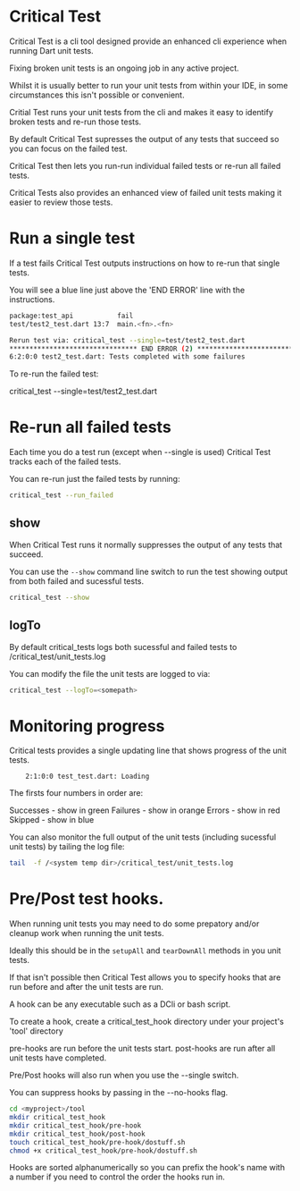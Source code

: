 # Critical Test

Critical Test is a cli tool designed provide an enhanced cli experience when running Dart unit tests.

Fixing broken unit tests is an ongoing job in any active project.

Whilst it is usually better to run your unit tests from within your IDE, in some circumstances this isn't possible or convenient.

Critial Test runs your unit tests from the cli and makes it easy to identify broken tests and re-run those tests.

By default Critical Test supresses the output of any tests that succeed so you can focus on the failed test.

Critical Test then lets you run-run individual failed tests or re-run all failed tests.

Critical Tests also provides an enhanced view of failed unit tests making it easier to review those tests.


# Run a single test

If a test fails Critical Test outputs instructions on how to re-run that single tests.

You will see a blue line just above the 'END ERROR' line with the instructions.

```bash
package:test_api           fail
test/test2_test.dart 13:7  main.<fn>.<fn>

Rerun test via: critical_test --single=test/test2_test.dart
******************************** END ERROR (2) *********************************
6:2:0:0 test2_test.dart: Tests completed with some failures
```

To re-run the failed test:

critical_test --single=test/test2_test.dart

# Re-run all failed tests
Each time you do a test run (except when --single is used) Critical Test tracks each of the failed tests.

You can re-run just the failed tests by running:

```bash
critical_test --run_failed
```

## show

When Critical Test runs it normally suppresses the output of any tests that succeed.

You can use the `--show` command line switch to run the test showing output from both failed and sucessful tests.

```bash
critical_test --show
```


## logTo

By default critical_tests logs both sucessful and failed tests to <system temp dir>/critical_test/unit_tests.log

You can modify the file the unit tests are logged to via:

```bash
critical_test --logTo=<somepath>
```

# Monitoring progress

Critical tests provides a single updating line that shows progress of the unit tests.
```
    2:1:0:0 test_test.dart: Loading
```

The firsts four numbers in order are:

Successes - show in green
Failures - show in orange
Errors - show in red
Skipped - show in blue

You can also monitor the full output of the unit tests (including sucessful unit tests) by tailing the log file:

```bash
tail  -f /<system temp dir>/critical_test/unit_tests.log
```

# Pre/Post test hooks.

When running unit tests you may need to do some prepatory and/or cleanup work when running the unit tests.

Ideally this should be in the `setupAll` and `tearDownAll` methods in you unit tests.

If that isn't possible then Critical Test allows you to specify hooks that are run 
before and after the unit tests are run.

A hook can be any executable such as a DCli or bash script.

To create a hook, create a critical_test_hook directory under your project's 'tool' directory

pre-hooks are run before the unit tests start.
post-hooks are run after all unit tests have completed.

Pre/Post hooks will also run when you use the --single switch.

You can suppress hooks by passing in the --no-hooks flag.

```bash
cd <myproject>/tool
mkdir critical_test_hook
mkdir critical_test_hook/pre-hook
mkdir critical_test_hook/post-hook
touch critical_test_hook/pre-hook/dostuff.sh
chmod +x critical_test_hook/pre-hook/dostuff.sh
```

Hooks are sorted alphanumerically so you can prefix the hook's name with a number if you need to control the order the hooks run in.


